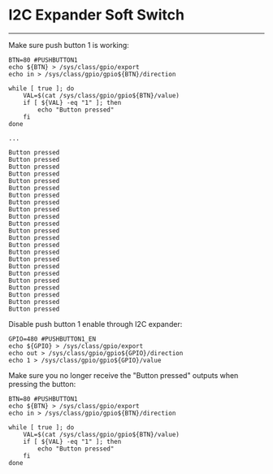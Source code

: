 # I2C Expander Soft Switch
-----------------------------------

Make sure push button 1 is working:
```
BTN=80 #PUSHBUTTON1
echo ${BTN} > /sys/class/gpio/export
echo in > /sys/class/gpio/gpio${BTN}/direction

while [ true ]; do
    VAL=$(cat /sys/class/gpio/gpio${BTN}/value)
    if [ ${VAL} -eq "1" ]; then
        echo "Button pressed"
    fi
done

...

Button pressed
Button pressed
Button pressed
Button pressed
Button pressed
Button pressed
Button pressed
Button pressed
Button pressed
Button pressed
Button pressed
Button pressed
Button pressed
Button pressed
Button pressed
Button pressed
Button pressed
Button pressed
Button pressed
Button pressed
Button pressed
Button pressed
Button pressed
```

Disable push button 1 enable through I2C expander:
```
GPIO=480 #PUSHBUTTON1_EN
echo ${GPIO} > /sys/class/gpio/export
echo out > /sys/class/gpio/gpio${GPIO}/direction
echo 1 > /sys/class/gpio/gpio${GPIO}/value
```

Make sure you no longer receive the "Button pressed" outputs when pressing the button:
```
BTN=80 #PUSHBUTTON1
echo ${BTN} > /sys/class/gpio/export
echo in > /sys/class/gpio/gpio${BTN}/direction

while [ true ]; do
    VAL=$(cat /sys/class/gpio/gpio${BTN}/value)
    if [ ${VAL} -eq "1" ]; then
        echo "Button pressed"
    fi
done
```